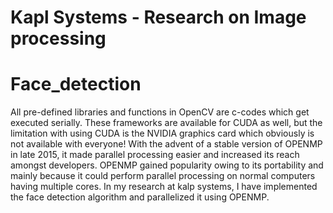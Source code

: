 # Kapl Systems - Research on Image processing #

# Face_detection
All pre-defined libraries and functions in OpenCV are c-codes which get executed serially. These frameworks are available for CUDA as well, but the limitation with using CUDA is the NVIDIA graphics card which obviously is not available with everyone! With the advent of a stable version of OPENMP in late 2015, it made parallel processing easier and increased its reach amongst developers. OPENMP gained popularity owing to its portability and mainly because it could perform parallel processing on normal computers having multiple cores. 
In my research at kalp systems, I have implemented the face detection algorithm and parallelized it using OPENMP.

